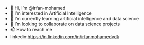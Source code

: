 - 👋 Hi, I’m @irfan-mohamed
- 👀 I’m interested in Artificial Intelligence
- 🌱 I’m currently learning artificial intelligence and data science
- 💞️ I’m looking to collaborate on data science projects
- 📫 How to reach me 
- linkedin:https://in.linkedin.com/in/irfanmohamedvdk

<!---
irfan-mohamed/irfan-mohamed is a ✨ special ✨ repository because its `README.md` (this file) appears on your GitHub profile.
You can click the Preview link to take a look at your changes.
--->
